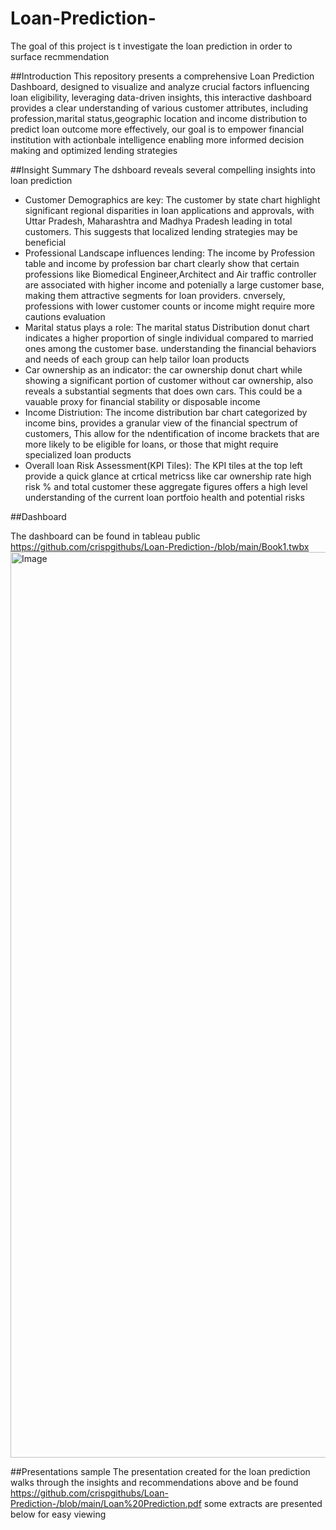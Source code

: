 # Loan-Prediction-
The goal of this project is t investigate the loan prediction in order to surface recmmendation 

##Introduction
This repository presents a comprehensive Loan Prediction Dashboard, designed to visualize and analyze crucial factors influencing loan eligibility, leveraging data-driven insights, this interactive dashboard provides a clear understanding of various customer attributes, including profession,marital status,geographic location and income distribution to predict loan outcome more effectively, our goal is to empower financial institution with actionbale intelligence enabling more informed decision making and optimized lending strategies

##Insight Summary
The dshboard reveals several compelling insights into loan prediction
 * Customer Demographics are key: The customer by state chart highlight significant regional disparities in loan applications and approvals, with Uttar Pradesh, Maharashtra and Madhya Pradesh leading in total customers. This suggests that localized lending strategies may be beneficial
 *  Professional Landscape influences lending: The income by Profession table and income by profession bar chart clearly show that certain professions like Biomedical Engineer,Architect and Air traffic controller are associated with higher income and potenially a large customer base, making them attractive segments for loan providers. cnversely, professions with lower customer counts or income might require more cautions evaluation
 *  Marital status plays a role: The marital status Distribution donut chart indicates a higher proportion of single individual compared to married ones among the customer base. understanding the financial behaviors and needs of each group can help tailor loan products
 *  Car ownership as an indicator: the car ownership donut chart while showing a significant portion of customer without car ownership, also reveals a substantial segments that does own cars. This could be a vauable proxy for financial stability or disposable income
 *  Income Distriution: The income distribution bar chart categorized by income bins, provides a granular view of the financial spectrum of customers, This allow for the ndentification of income brackets that are more likely to be eligible for loans, or those that might require specialized loan products
 *  Overall loan Risk Assessment(KPI Tiles): The KPI tiles at the top left provide a quick glance at crtical metricss like car ownership rate high risk % and total customer these aggregate figures offers a high level understanding of the current loan portfoio health and potential risks

##Dashboard 

The dashboard can be found in tableau public https://github.com/crispgithubs/Loan-Prediction-/blob/main/Book1.twbx
<img width="2024" height="1449" alt="Image" src="https://github.com/user-attachments/assets/7f2eaf7e-274a-4b73-ac1e-44d7608b1a9b" />

##Presentations sample 
The presentation created for the loan prediction walks through the insights and recommendations above and be found https://github.com/crispgithubs/Loan-Prediction-/blob/main/Loan%20Prediction.pdf
some extracts are presented below for easy viewing
